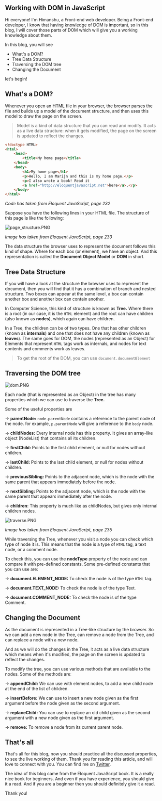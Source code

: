 ## Working with DOM in JavaScript

Hi everyone! I'm Himanshu, a Front-end web developer. Being a Front-end developer, I know that having knowledge of DOM is important, so in this blog, I will cover those parts of DOM which will give you a working knowledge about them.

In this blog, you will see 

- What's a DOM?
- Tree Data Structure
- Traversing the DOM tree
- Changing the Document

let's begin!

## What's a DOM?

Whenever you open an HTML file in your browser, the browser parses the file and builds up a model of the document structure, and then uses this model to draw the page on the screen.

> Model is a kind of data structure that you can read and modify. It acts as a live data structure: when it gets modified, the page on the screen is updated to reflect the changes.
> 

```html
<!doctype HTML>
<html>
	<head>
		<title>My home page</title>
	</head>
	<body>
		<h1>My home page</h1>
		<p>Hello, I am Marijn and this is my home page.</p>
		<p>I also wrote a book! Read it
		<a href="http://eloquentjavascript.net">here</a>.</p>
	</body>
</html>
```

*Code has taken from Eloquent JavaScript, page 232*

Suppose you have the following lines in your HTML file. The structure of this page is like the following: 

![page_structure.PNG](https://cdn.hashnode.com/res/hashnode/image/upload/v1633023965745/2H953OR0O.png)

*Image has taken from Eloquent JavaScript, page 233*

The data structure the browser uses to represent the document follows this kind of shape. Where for each box (or element), we have an object. And this representation is called the **Document Object Model** or **DOM** in short.

## Tree Data Structure

If you will have a look at the structure the browser uses to represent the document, then you will find that it has a combination of branch and nested structure. Two boxes can appear at the same level, a box can contain another box and another box can contain another.

In Computer Science, this kind of structure is known as **Tree.** Where there is a root (in our case, it is the `HTML` element) and the root can have children (also known as **nodes**), which again can have children.

In a Tree, the children can be of two types. One that has other children (known as **internals**) and one that does not have any children (known as **leaves**). The same goes for DOM, the nodes (represented as an Object) for Elements that represent `HTML` tags work as internals, and nodes for text contents and comments work as leaves.

> To get the root of the DOM, you can use `document.documentElement`
> 

## Traversing the DOM tree

![dom.PNG](https://cdn.hashnode.com/res/hashnode/image/upload/v1633023995935/clE-0ht_9.png)

Each node (that is represented as an Object) in the tree has many properties which we can use to traverse the **Tree.**

Some of the useful properties are 

→ **parentNode:** `node.parentNode` contains a reference to the parent node of the node. for example, `p.parentNode` will give a reference to the `body` node.

→ **childNodes:** Every internal node has this property. It gives an array-like object (NodeList) that contains all its children.

→ **firstChild:** Points to the first child element, or null for nodes without children. 

→ **lastChild:** Points to the last child element, or null for nodes without children.

→ **previousSibling:** Points to the adjacent node, which is the node with the same parent that appears immediately before the node.

→ **nextSibling:** Points to the adjacent node, which is the node with the same parent that appears immediately after the node.

→ **children:** This property is much like as childNodes, but gives only internal children nodes.

![traverse.PNG](https://cdn.hashnode.com/res/hashnode/image/upload/v1633024017883/wylbjk-18.png)

*Image has taken from Eloquent JavaScript, page 235*

While traversing the Tree, whenever you visit a node you can check which type of node it is. This means that the node is a type of `HTML` tag, a text node, or a comment node.

To check this, you can use the **nodeType** property of the node and can compare it with pre-defined constants. Some pre-defined constants that you can use are:

→ **document.ELEMENT_NODE:** To check the node is of the type `HTML` tag. 

→ **document.TEXT_NODE:** To check the node is of the type Text.

→ **document.COMMENT_NODE:** To check the node is of the type Comment.

## Changing the Document

As the document is represented in a Tree-like structure by the browser. So we can add a new node in the Tree, can remove a node from the Tree, and can replace a node with a new node. 

And as we will do the changes in the Tree, it acts as a live data structure which means when it's modified, the page on the screen is updated to reflect the changes.

To modify the tree, you can use various methods that are available to the nodes. Some of the methods are:

→ **appendChild:** We can use with element nodes, to add a new child node at the end of the list of children.

→ **insertBefore:** We can use to insert a new node given as the first argument before the node given as the second argument.

→ **replaceChild:** You can use to replace an old child given as the second argument with a new node given as the first argument.

→ **remove:** To remove a node from its current parent node.

## That's all

That's all for this blog, now you should practice all the discussed properties, to see the live working of them.
Thank you for reading this article, and will love to connect with you. You can find me on [Twitter](https://twitter.com/hsnice16).

The idea of this blog came from the Eloquent JavaScript book. It is a really nice book for beginners. And even if you have experience, you should give it a read. And if you are a beginner then you should definitely give it a read.

Thank you!